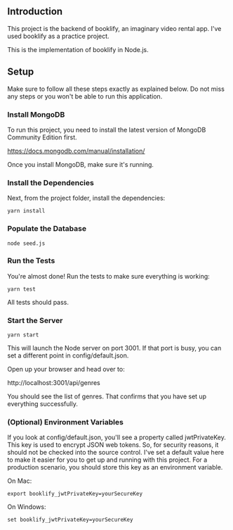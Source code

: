 ## Introduction

This project is the backend of booklify, an imaginary video rental app. I've used booklify as a practice project.

This is the implementation of booklify in Node.js.

## Setup

Make sure to follow all these steps exactly as explained below. Do not miss any steps or you won't be able to run this application.

### Install MongoDB

To run this project, you need to install the latest version of MongoDB Community Edition first.

https://docs.mongodb.com/manual/installation/

Once you install MongoDB, make sure it's running.

### Install the Dependencies

Next, from the project folder, install the dependencies:

    yarn install

### Populate the Database

    node seed.js

### Run the Tests

You're almost done! Run the tests to make sure everything is working:

    yarn test

All tests should pass.

### Start the Server

    yarn start

This will launch the Node server on port 3001. If that port is busy, you can set a different point in config/default.json.

Open up your browser and head over to:

http://localhost:3001/api/genres

You should see the list of genres. That confirms that you have set up everything successfully.

### (Optional) Environment Variables

If you look at config/default.json, you'll see a property called jwtPrivateKey. This key is used to encrypt JSON web tokens. So, for security reasons, it should not be checked into the source control. I've set a default value here to make it easier for you to get up and running with this project. For a production scenario, you should store this key as an environment variable.

On Mac:

    export booklify_jwtPrivateKey=yourSecureKey

On Windows:

    set booklify_jwtPrivateKey=yourSecureKey